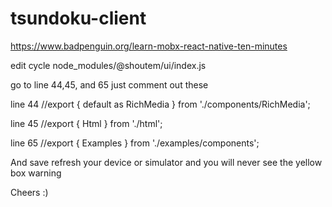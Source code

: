# tsundoku-client

https://www.badpenguin.org/learn-mobx-react-native-ten-minutes

edit cycle
node_modules/@shoutem/ui/index.js

go to line 44,45, and 65 just comment out these

line 44
//export { default as RichMedia } from './components/RichMedia';

line 45
//export { Html } from './html';

line 65
//export { Examples } from './examples/components';

And save refresh your device or simulator and you will never see the yellow box warning

Cheers :)